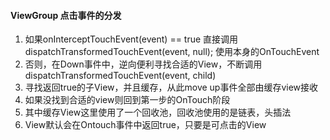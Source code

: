 #### ViewGroup 点击事件的分发

1. 如果onInterceptTouchEvent(event) == true  直接调用dispatchTransformedTouchEvent(event, null); 使用本身的OnTouchEvent 
2. 否则，在Down事件中，逆向便利寻找合适的View，不断调用dispatchTransformedTouchEvent(event, child)
3. 寻找返回true的子View，并且缓存，从此move up事件全部由缓存view接收
4. 如果没找到合适的view则回到第一步的OnTouch阶段
5. 其中缓存View这里使用了一个回收池，回收池使用的是链表，头插法
6. View默认会在Ontouch事件中返回true，只要是可点击的View

